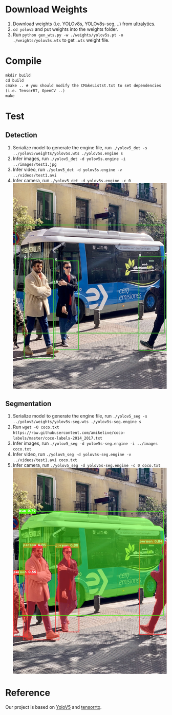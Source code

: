 # Download Weights
1. Download weights (i.e. YOLOv8s, YOLOv8s-seg, ..) from [ultralytics](https://github.com/ultralytics/yolov5). <br />
2. ```cd yolov5``` and put weights into the weights folder. <br />
3. Run ```python gen_wts.py -w ./weights/yolov5s.pt -o ./weights/yolov5s.wts``` to get ```.wts``` weight file.

# Compile
```
mkdir build
cd build
cmake .. # you should modify the CMakeListst.txt to set dependencies (i.e. TensorRT, OpenCV ..)
make
```

# Test
## Detection
1. Serialize model to generate the engine file, run ```./yolov5_det -s ../yolov5/weights/yolov5s.wts ./yolov5s.engine s```<br />
2. Infer images, run ```./yolov5_det -d yolov5s.engine -i ../images/test1.jpg```<br />
3. Infer video, run ```./yolov5_det -d yolov5s.engine -v ../videos/test1.avi```<br />
4. Infer camera, run ```./yolov5_det -d yolov5s.engine -c 0```<br />
![image](https://github.com/liujf69/TensorRT-Demo/blob/master/TRT_YoloV5/build/det_test1.jpg)

## Segmentation
1. Serialize model to generate the engine file, run ```./yolov5_seg -s ../yolov5/weights/yolov5s-seg.wts ./yolov5s-seg.engine s```<br />
2. Run ```wget -O coco.txt https://raw.githubusercontent.com/amikelive/coco-labels/master/coco-labels-2014_2017.txt``` <br />
3. Infer images, run ```./yolov5_seg -d yolov5s-seg.engine -i ../images coco.txt```<br />
4. Infer video, run ```./yolov5_seg -d yolov5s-seg.engine -v ../videos/test1.avi coco.txt```<br />
5. Infer camera, run ```./yolov5_seg -d yolov5s-seg.engine -c 0 coco.txt```<br />
![image](https://github.com/liujf69/TensorRT-Demo/blob/master/TRT_YoloV5/build/seg_test1.jpg)

# Reference
Our project is based on [YoloV5](https://github.com/ultralytics/yolov5) and [tensorrtx](https://github.com/wang-xinyu/tensorrtx). <br />
